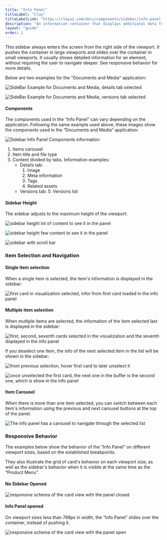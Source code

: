 ```yaml
---
title: "Info Panel"
titleLabel: "Clay"
titleLabelLink: "https://clayui.com/docs/components/sidebar/info-panel.html"
description: "An information container that displays additional data for the content displayed in the main visual area."
layout: "guide"
order: 2
---
```

This sidebar always enters the screen from the right side of the viewport. It pushes the container in large viewports and slides over the container in small viewports. It usually shows detailed information for an element, without requiring the user to navigate deeper. See responsive behavior for more details.

Below are two examples for the "Documents and Media" application:

![SideBar Example for Documents and Media, details tab selected](../../../images/SidebarInfoPanelHeight1.jpg) 

![SideBar Example for Documents and Media, versions tab selected](../../../images/SidebarInfoPanelHeight2.jpg) 

#### Components

The components used in the “Info Panel” can vary depending on the application. Following the same example used above, these images show the components used in the “Documents and Media” application:

![Sidebar Info Panel Components information](../../../images/SidebarInfoPanelComponents.jpg) 

1. Items carousel
2. Item title and file type
3. Content divided by tabs. Information examples:
    - Details tab:
        1. Image
        2. Meta information
        3. Tags
        4. Related assets
    - Versions tab:
        5. Versions list

#### Sidebar Height
The sidebar adjusts to the maximum height of the viewport: 

![sidebar height lot of content to see it in the panel](../../../images/SidebarInfoPanelHeight1.jpg) 

![sidebar height few content to see it in the panel](../../../images/SidebarInfoPanelHeight2.jpg) 

![sidebar with scroll bar](../../../images/SidebarInfoPanelHeight3.jpg) 

### Item Selection and Navigation

#### Single item selection
When a single item is selected, the item's information is displayed in the sidebar:

![first card in visualization selected, infor from first card loaded in the info panel](../../../images/SidebarInfoPanelSelectionSingle.jpg) 

#### Multiple item selection
When multiple items are selected, the information of the item selected last is displayed in the sidebar:

![first, second, seventh cards selected in the visualization and the seventh displayed in the info panel](../../../images/SidebarInfoPanelSelectionMulti1.jpg) 

If you deselect one item, the info of the next selected item in the list will be shown in the sidebar:

![from previous selection, hover first card to later unselect it](../../../images/SidebarInfoPanelSelectionMulti2.jpg) 

![once unselected the first card, the next one in the buffer is the second one, which is show in the info panel](../../../images/SidebarInfoPanelSelectionMulti3.jpg) 

#### Item Carousel

When there is more than one item selected, you can switch between each item's information using the previous and next carousel buttons at the top of the panel.

![The info panel has a carousel to navigate through the selected list](../../../images/SidebarInfoPanelCarousel1.jpg) 

### Responsive Behavior

The examples below show the behavior of the “Info Panel” on different viewport sizes, based on the established breakpoints.

They also illustrate the grid of card's behavior on each viewport size, as well as the sidebar's behavior when it is visible at the same time as the “Product Menu”.

#### No Sidebar Opened

![responsive schema of the card view with the panel closed](../../../images/SidebarInfoPanelRespIPClose.jpg) 


#### Info Panel opened
On viewport sizes less than 768px in width, the “Info Panel” slides over the container, instead of pushing it.

![responsive schema of the card view with the panel open](../../../images/SidebarInfoPanelRespIPOpen.jpg) 
